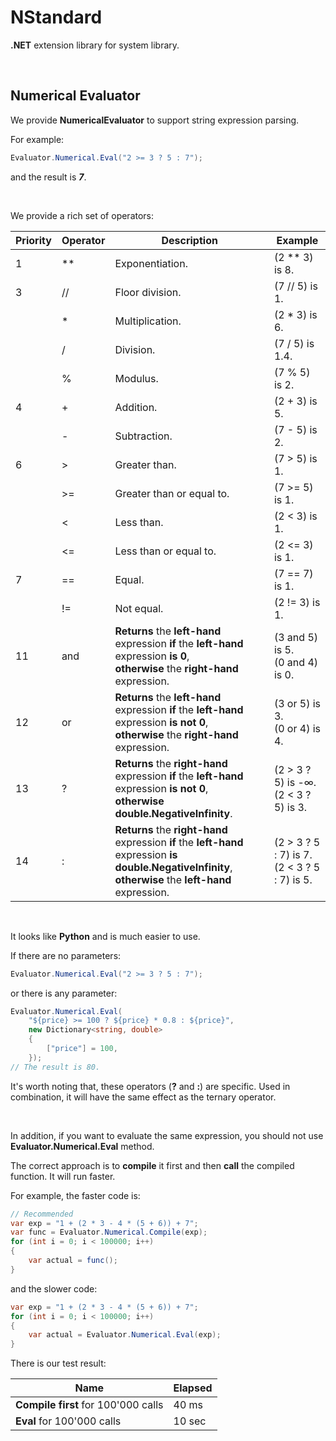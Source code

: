 # NStandard

**.NET** extension library for system library.

<br/>

## Numerical Evaluator

We provide **NumericalEvaluator** to support string expression parsing.

For example:

```csharp
Evaluator.Numerical.Eval("2 >= 3 ? 5 : 7");
```

and the result is ***7***.

<br/>

We provide a rich set of operators:

| Priority | Operator | Description                                                  | Example                                         |
| -------- | -------- | ------------------------------------------------------------ | ----------------------------------------------- |
| 1        | **       | Exponentiation.                                              | (2 ** 3) is 8.                                  |
| 3        | //       | Floor division.                                              | (7 // 5) is 1.                                  |
|          | *        | Multiplication.                                              | (2 * 3) is 6.                                   |
|          | /        | Division.                                                    | (7 / 5) is 1.4.                                 |
|          | %        | Modulus.                                                     | (7 % 5) is 2.                                   |
| 4        | +        | Addition.                                                    | (2 + 3) is 5.                                   |
|          | -        | Subtraction.                                                 | (7 - 5) is 2.                                   |
| 6        | >        | Greater than.                                                | (7 > 5) is 1.                                   |
|          | \>=      | Greater than or equal to.                                    | (7 >= 5) is 1.                                  |
|          | <        | Less than.                                                   | (2 < 3) is 1.                                   |
|          | <=       | Less than or equal to.                                       | (2 <= 3) is 1.                                  |
| 7        | ==       | Equal.                                                       | (7 == 7) is 1.                                  |
|          | !=       | Not equal.                                                   | (2 != 3) is 1.                                  |
| 11       | and      | **Returns** the **left-hand** expression **if** the **left-hand** expression **is 0**,<br/>**otherwise** the **right-hand** expression. | (3 and 5) is 5.<br/>(0 and 4) is 0.             |
| 12       | or       | **Returns** the **left-hand** expression **if** the **left-hand** expression **is not 0**,<br/>**otherwise** the **right-hand** expression. | (3 or 5) is 3.<br/>(0 or 4) is 4.               |
| 13       | ?        | **Returns** the **right-hand** expression **if** the **left-hand** expression **is not 0**,<br/>**otherwise** **double.NegativeInfinity**. | (2 > 3 ? 5) is -∞.<br/>(2 < 3 ? 5) is 3.        |
| 14       | :        | **Returns** the **right-hand** expression **if** the **left-hand** expression **is** **double.NegativeInfinity**,<br/>**otherwise** the **left-hand** expression. | (2 > 3 ? 5 : 7) is 7.<br/>(2 < 3 ? 5 : 7) is 5. |

<br/>

It looks like **Python** and is much easier to use.

If there are no parameters:

```csharp
Evaluator.Numerical.Eval("2 >= 3 ? 5 : 7");
```

or there is any parameter:

```csharp
Evaluator.Numerical.Eval(
    "${price} >= 100 ? ${price} * 0.8 : ${price}", 
    new Dictionary<string, double>
    {
        ["price"] = 100,
    });
// The result is 80.
```

It's worth noting that, these operators (**?** and **:**) are specific. Used in combination, it will have the same effect as the ternary operator.

<br/>

In addition, if you want to evaluate the same expression, you should not use **Evaluator.Numerical.Eval** method.

The correct approach is to **compile** it first and then **call** the compiled function. It will run faster.

For example, the faster code is:

```csharp
// Recommended
var exp = "1 + (2 * 3 - 4 * (5 + 6)) + 7";
var func = Evaluator.Numerical.Compile(exp);
for (int i = 0; i < 100000; i++)
{
    var actual = func();
}
```
and the slower code:

```csharp
var exp = "1 + (2 * 3 - 4 * (5 + 6)) + 7";
for (int i = 0; i < 100000; i++)
{
    var actual = Evaluator.Numerical.Eval(exp);
}
```

There is our test result:

| Name                                | Elapsed |
| ----------------------------------- | ------- |
| **Compile first** for 100'000 calls | 40 ms   |
| **Eval** for 100'000 calls          | 10 sec  |

